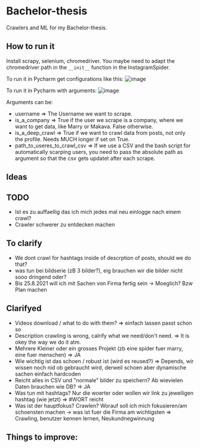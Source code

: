# Bachelor-thesis
Crawlers and ML for my Bachelor-thesis.

## How to run it
Install scrapy, selenium, chromedriver.
You maybe need to adapt the chromedriver path in the ```__init__``` function in the InstagramSpider.

To run it in Pycharm get configurations like this: 
![image](https://user-images.githubusercontent.com/53307237/129472345-02f5f040-1ee5-4eef-af74-6181e8f059bf.png)

To run it in Pycharm with arguments:
![image](https://user-images.githubusercontent.com/53307237/129472352-99c67a38-3634-46cd-bbb8-0287847615c1.png)

Arguments can be:
- username => The Username we want to scrape.
- is_a_company => True if the user we scrape is a company, where we want to get data, like Marry or Makava. False otherwise.
- is_a_deep_crawl => True if we want to crawl data from posts, not only the profile. Needs MUCH longer if set on True.
- path_to_useres_to_crawl_csv => If we use a CSV and the bash script for automatically scarping users, you need to pass the absolute path as argument so that the csv gets updatet after each scrape.


## Ideas

## TODO
- Ist es zu auffaellig das ich mich jedes mal neu einlogge nach einem crawl?
- Crawler schwerer zu entdecken machen

## To clarify
- We dont crawl for hashtags inside of descrption of posts, should we do that?
- was tun bei bildserie (zB 3 bilder?), eig brauchen wir die bilder nicht sooo dringend oder?
- Bis 25.8.2021 will ich mit Sachen von Firma fertig sein -> Moeglich? Bzw Plan machen

## Clarifyed
- Videos download / what to do with them? => einfach lassen passt schon so
- Description crawling is wrong, calrify what we need/don't need. => It is okey the way we do it atm.
- Mehrere Kleiner oder ein grosses Projekt (zb eine spider fuer marry, eine fuer menschen) => JA
- Wie wichtig ist das schoen / robust ist (wird es reused?) => Depends, wir wissen noch nid ob gebraucht wird, derweil schoen aber dynamische sachen einfach hardcoden
- Reicht alles in CSV und "normale" bilder zu speichern? Ab wievielen Daten brauchen wie DB? => JA
- Was tun mit hashtags? Nur die woerter oder wollen wir link zu jeweiligen hashtag (wie jetzt) => #WORT reicht
- Was ist der hauptfokus? Crawlen? Worauf soll ich mich fokusieren/am schoensten machen -> was ist fuer die Firma am wichtigsten => Crawling, benutzer kennen lernen, Neukundnegwinnung

## Things to improve:
